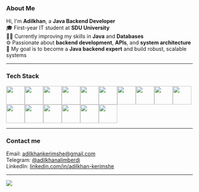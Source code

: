 ### About Me

Hi, I'm **Adilkhan**, a **Java Backend Developer**  
🎓 First-year IT student at **SDU University**  
👨‍💻 Currently improving my skills in **Java** and **Databases**  
⚙️ Passionate about **backend development**, **APIs**, and **system architecture**  
🚀 My goal is to become a **Java backend expert** and build robust, scalable systems

---
### Tech Stack
<img height="50px" src="https://cdn.jsdelivr.net/gh/devicons/devicon@latest/icons/java/java-original.svg" /><img height="50px" src="https://cdn.jsdelivr.net/gh/devicons/devicon@latest/icons/spring/spring-original.svg" /><img height="50px" src="https://cdn.jsdelivr.net/gh/devicons/devicon@latest/icons/swagger/swagger-original.svg" /><img height="50px" src="https://cdn.jsdelivr.net/gh/devicons/devicon@latest/icons/hibernate/hibernate-original.svg" /><img height="50px" src="https://cdn.jsdelivr.net/gh/devicons/devicon@latest/icons/docker/docker-original.svg" /><img height="50px" src="https://cdn.jsdelivr.net/gh/devicons/devicon@latest/icons/cplusplus/cplusplus-original.svg" /><img height="50px" src="https://cdn.jsdelivr.net/gh/devicons/devicon@latest/icons/python/python-original.svg" /><img height="50px" src="https://cdn.jsdelivr.net/gh/devicons/devicon@latest/icons/django/django-plain.svg" /><img height="50px" src="https://cdn.jsdelivr.net/gh/devicons/devicon@latest/icons/html5/html5-original.svg" /><img height="50px" src="https://cdn.jsdelivr.net/gh/devicons/devicon@latest/icons/css3/css3-original.svg" /> <img height="50px" src="https://cdn.jsdelivr.net/gh/devicons/devicon@latest/icons/javascript/javascript-original.svg" /><img height="50px" src="https://cdn.jsdelivr.net/gh/devicons/devicon@latest/icons/postgresql/postgresql-original.svg" /><img height="50px" src="https://cdn.jsdelivr.net/gh/devicons/devicon@latest/icons/mysql/mysql-original.svg" /><img height="50px" src="https://cdn.jsdelivr.net/gh/devicons/devicon@latest/icons/git/git-original.svg" /><img height="50px" src="https://cdn.jsdelivr.net/gh/devicons/devicon@latest/icons/github/github-original.svg" /><img height="50px" src="https://cdn.jsdelivr.net/gh/devicons/devicon@latest/icons/postman/postman-original.svg" />
          
---
### Contact me
Email: adilkhankerimshe@gmail.com <br>
Telegram: [@adilkhanalimberdi](https://t.me/adilkhanalimberdi) <br>
LinkedIn: [linkedin.com/in/adilkhan-kerimshe](https://www.linkedin.com/in/adilkhan-kerimshe/) <br>

---
[![](https://visitcount.itsvg.in/api?id=adilkhanalimberdi&icon=5&color=2)](https://visitcount.itsvg.in)

<!-- Proudly created with GPRM ( https://gprm.itsvg.in ) -->
